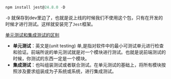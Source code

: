 ```js
npm install jest@24.8.0 -D
```

`-D` 就保存到dev里边了，也就是说上线的时候我们不使用这个包，只有在开发的时候才进行测试。这样就安装完了`Jest`框架。

[单元测试和集成测试的区别](https://jspang.com/detailed?id=63#toc322)

- **单元测试**：英文是(unit testing) 单,是指对软件中的最小可测试单元进行检查和验证。前端所说的单元测试就是对一个模块进行测试。也就是说前端测试的时候，你测试的东西一定是一个模块。
- **集成测试**：也叫组装测试或者联合测试。在单元测试的基础上，将所有模块按照涉及要求组装成为子系统或系统，进行集成测试。
